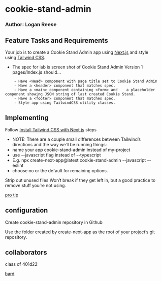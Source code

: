 # cookie-stand-admin
### Author: Logan Reese


## Feature Tasks and Requirements
Your job is to create a Cookie Stand Admin app using [Next.js](https://nextjs.org/) and style using [Tailwind CSS](https://tailwindcss.com/).
- The spec for lab is screen shot of Cookie Stand Admin Version 1
pages/Index.js should…
```
    - Have <Head> component with page title set to Cookie Stand Admin
    - Have a <header> component that matches spec.
    - Have a <main> component containing <form> and    a placeholder component showing JSON string of last created Cookie Stand.
    - Have a <footer> component that matches spec.
    - Style app using TailwindCSS utility classes.
```
## Implementing
Follow [Install Tailwind CSS with Next.js](https://tailwindcss.com/docs/guides/nextjs) steps
- NOTE: There are a couple small differences between Tailwind’s directions and the way we’ll be running things:
- name your app cookie-stand-admin instead of my-project
- use --javascript flag instead of --typescript
- E.g. npx create-next-app@latest cookie-stand-admin --javascript --eslint
- choose no or the default for remaining options.

Strip out unused files
Won’t break if they get left in, but a good practice to remove stuff you’re not using.

[pro tip](https://marketplace.visualstudio.com/items?itemName=andrewmcodes.tailwindcss-extension-pack)

## configuration
Create cookie-stand-admin repository in Github

Use the folder created by create-next-app as the root of your project’s git repository.

## collaborators
class of 401d22

[bard](https://bard.google.com/)